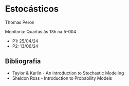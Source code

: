 # Estocásticos
Thomas Peron

Monitoria: Quartas às 18h na 5-004

- P1: 25/04/24
- P2: 13/06/24

## Bibliografia
- Taylor & Karlin - An Introduction to Stochastic Modeling
- Sheldon Ross - Introduction to Probability Models
